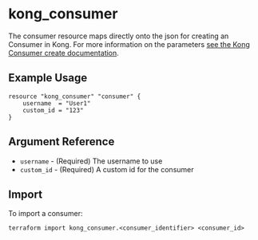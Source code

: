 # kong_consumer

The consumer resource maps directly onto the json for creating an Consumer in Kong.  For more information on the parameters [see the Kong Consumer create documentation](https://getkong.org/docs/1.0.x/admin-api/#consumer-object).

## Example Usage

```hcl
resource "kong_consumer" "consumer" {
    username  = "User1"
    custom_id = "123"
}
```

## Argument Reference

* `username` - (Required) The username to use
* `custom_id` - (Required) A custom id for the consumer

## Import

To import a consumer:

```shell
terraform import kong_consumer.<consumer_identifier> <consumer_id>
```
